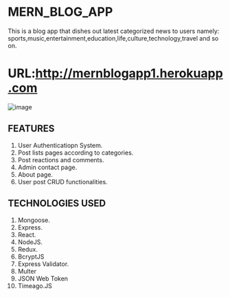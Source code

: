 # MERN_BLOG_APP

This is a blog app that dishes out latest categorized news to users namely: sports,music,entertainment,education,life,culture,technology,travel and so on.
# URL:http://mernblogapp1.herokuapp.com


![image](https://user-images.githubusercontent.com/73966666/186167698-6131a484-46da-4780-a669-df7181f448f7.png)


## FEATURES
1. User Authenticatiopn System.
2. Post lists pages according to categories.
3. Post reactions and comments.
4. Admin contact page.
5. About page.
6. User post CRUD functionalities.


## TECHNOLOGIES USED
1. Mongoose.
2. Express.
3. React.
4. NodeJS.
5. Redux.
6. BcryptJS
7. Express Validator.
8. Multer
9. JSON Web Token
10. Timeago.JS


